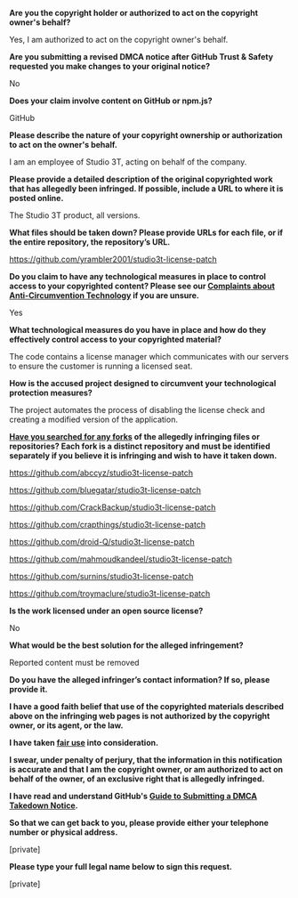 **Are you the copyright holder or authorized to act on the copyright owner's behalf?**

Yes, I am authorized to act on the copyright owner's behalf.

**Are you submitting a revised DMCA notice after GitHub Trust & Safety requested you make changes to your original notice?**

No

**Does your claim involve content on GitHub or npm.js?**

GitHub

**Please describe the nature of your copyright ownership or authorization to act on the owner's behalf.**

I am an employee of Studio 3T, acting on behalf of the company.

**Please provide a detailed description of the original copyrighted work that has allegedly been infringed. If possible, include a URL to where it is posted online.**

The Studio 3T product, all versions.

**What files should be taken down? Please provide URLs for each file, or if the entire repository, the repository’s URL.**

https://github.com/yrambler2001/studio3t-license-patch

**Do you claim to have any technological measures in place to control access to your copyrighted content? Please see our <a href="https://docs.github.com/articles/guide-to-submitting-a-dmca-takedown-notice#complaints-about-anti-circumvention-technology">Complaints about Anti-Circumvention Technology</a> if you are unsure.**

Yes

**What technological measures do you have in place and how do they effectively control access to your copyrighted material?**

The code contains a license manager which communicates with our servers to ensure the customer is running a licensed seat.

**How is the accused project designed to circumvent your technological protection measures?**

The project automates the process of disabling the license check and creating a modified version of the application.

**<a href="https://docs.github.com/articles/dmca-takedown-policy#b-what-about-forks-or-whats-a-fork">Have you searched for any forks</a> of the allegedly infringing files or repositories? Each fork is a distinct repository and must be identified separately if you believe it is infringing and wish to have it taken down.**

https://github.com/abccyz/studio3t-license-patch

https://github.com/bluegatar/studio3t-license-patch

https://github.com/CrackBackup/studio3t-license-patch

https://github.com/crapthings/studio3t-license-patch

https://github.com/droid-Q/studio3t-license-patch

https://github.com/mahmoudkandeel/studio3t-license-patch

https://github.com/surnins/studio3t-license-patch

https://github.com/troymaclure/studio3t-license-patch

**Is the work licensed under an open source license?**

No

**What would be the best solution for the alleged infringement?**

Reported content must be removed

**Do you have the alleged infringer’s contact information? If so, please provide it.**

**I have a good faith belief that use of the copyrighted materials described above on the infringing web pages is not authorized by the copyright owner, or its agent, or the law.**

**I have taken <a href="https://www.lumendatabase.org/topics/22">fair use</a> into consideration.**

**I swear, under penalty of perjury, that the information in this notification is accurate and that I am the copyright owner, or am authorized to act on behalf of the owner, of an exclusive right that is allegedly infringed.**

**I have read and understand GitHub's <a href="https://docs.github.com/articles/guide-to-submitting-a-dmca-takedown-notice/">Guide to Submitting a DMCA Takedown Notice</a>.**

**So that we can get back to you, please provide either your telephone number or physical address.**

[private]

**Please type your full legal name below to sign this request.**

[private]
